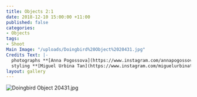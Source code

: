 ```yaml
---
title: Objects 2:1
date: 2018-12-10 15:00:00 +11:00
published: false
categories:
- Objects
tags:
- Shoot
Main Image: "/uploads/Doingbird%20Object%2020431.jpg"
Credits Text: |-
  photographs **[Anna Pogossova](https://www.instagram.com/annapogossova/)** at **[B&A](https://www.instagram.com/barepsau/)**
  styling **[Miguel Urbina Tan](https://www.instagram.com/miguelurbinatan/)**
layout: gallery
---
```


![Doingbird Object 20431.jpg](/uploads/Doingbird%20Object%2020431.jpg)

